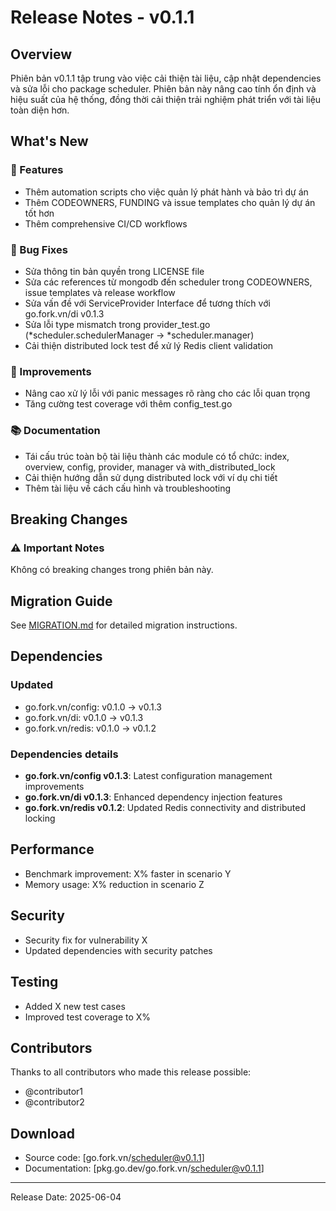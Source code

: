 # Release Notes - v0.1.1

## Overview
Phiên bản v0.1.1 tập trung vào việc cải thiện tài liệu, cập nhật dependencies và sửa lỗi cho package scheduler. Phiên bản này nâng cao tính ổn định và hiệu suất của hệ thống, đồng thời cải thiện trải nghiệm phát triển với tài liệu toàn diện hơn.

## What's New
### 🚀 Features
- Thêm automation scripts cho việc quản lý phát hành và bảo trì dự án
- Thêm CODEOWNERS, FUNDING và issue templates cho quản lý dự án tốt hơn
- Thêm comprehensive CI/CD workflows

### 🐛 Bug Fixes
- Sửa thông tin bản quyền trong LICENSE file
- Sửa các references từ mongodb đến scheduler trong CODEOWNERS, issue templates và release workflow
- Sửa vấn đề với ServiceProvider Interface để tương thích với go.fork.vn/di v0.1.3
- Sửa lỗi type mismatch trong provider_test.go (*scheduler.schedulerManager -> *scheduler.manager)
- Cải thiện distributed lock test để xử lý Redis client validation

### 🔧 Improvements
- Nâng cao xử lý lỗi với panic messages rõ ràng cho các lỗi quan trọng
- Tăng cường test coverage với thêm config_test.go

### 📚 Documentation
- Tái cấu trúc toàn bộ tài liệu thành các module có tổ chức: index, overview, config, provider, manager và with_distributed_lock
- Cải thiện hướng dẫn sử dụng distributed lock với ví dụ chi tiết
- Thêm tài liệu về cách cấu hình và troubleshooting

## Breaking Changes
### ⚠️ Important Notes
Không có breaking changes trong phiên bản này.

## Migration Guide
See [MIGRATION.md](./MIGRATION.md) for detailed migration instructions.

## Dependencies
### Updated
- go.fork.vn/config: v0.1.0 → v0.1.3
- go.fork.vn/di: v0.1.0 → v0.1.3
- go.fork.vn/redis: v0.1.0 → v0.1.2

### Dependencies details
- **go.fork.vn/config v0.1.3**: Latest configuration management improvements
- **go.fork.vn/di v0.1.3**: Enhanced dependency injection features
- **go.fork.vn/redis v0.1.2**: Updated Redis connectivity and distributed locking

## Performance
- Benchmark improvement: X% faster in scenario Y
- Memory usage: X% reduction in scenario Z

## Security
- Security fix for vulnerability X
- Updated dependencies with security patches

## Testing
- Added X new test cases
- Improved test coverage to X%

## Contributors
Thanks to all contributors who made this release possible:
- @contributor1
- @contributor2

## Download
- Source code: [go.fork.vn/scheduler@v0.1.1]
- Documentation: [pkg.go.dev/go.fork.vn/scheduler@v0.1.1]

---
Release Date: 2025-06-04
